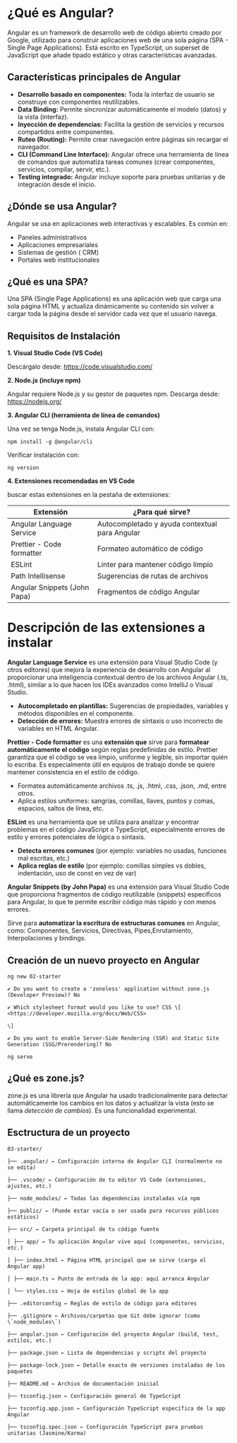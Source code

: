 # ¿Qué es Angular?

Angular es un framework de desarrollo web de código abierto creado por Google, utilizado para construir aplicaciones web de una sola página (SPA - Single Page Applications). Está escrito en TypeScript, un superset de JavaScript que añade tipado estático y otras características avanzadas.

## Características principales de Angular

- **Desarrollo basado en componentes:** Toda la interfaz de usuario se construye con componentes reutilizables.
- **Data Binding:** Permite sincronizar automáticamente el modelo (datos) y la vista (interfaz).
- **Inyección de dependencias:** Facilita la gestión de servicios y recursos compartidos entre componentes.
- **Ruteo (Routing):** Permite crear navegación entre páginas sin recargar el navegador.
- **CLI (Command Line Interface):** Angular ofrece una herramienta de línea de comandos que automatiza tareas comunes (crear componentes, servicios, compilar, servir, etc.).
- **Testing integrado:** Angular incluye soporte para pruebas unitarias y de integración desde el inicio.

## ¿Dónde se usa Angular?

Angular se usa en aplicaciones web interactivas y escalables. Es común en:

- Paneles administrativos
- Aplicaciones empresariales
- Sistemas de gestión ( CRM)
- Portales web institucionales

## ¿Qué es una SPA?

Una SPA (Single Page Applications) es una aplicación web que carga una sola página HTML y actualiza dinámicamente su contenido sin volver a cargar toda la página desde el servidor cada vez que el usuario navega.

## Requisitos de Instalación

**1\. Visual Studio Code (VS Code)**

Descárgalo desde: <https://code.visualstudio.com/>

**2\. Node.js (incluye npm)**

Angular requiere Node.js y su gestor de paquetes npm. Descarga desde: <https://nodejs.org/>

**3\. Angular CLI (herramienta de línea de comandos)**

Una vez se tenga Node.js, instala Angular CLI con:
```
npm install -g @angular/cli
```
Verificar instalación con:
```
ng version
```
**4\. Extensiones recomendadas en VS Code**

buscar estas extensiones en la pestaña de extensiones:

| **Extensión** | **¿Para qué sirve?** |
| --- | --- |
| Angular Language Service | Autocompletado y ayuda contextual para Angular |
| Prettier - Code formatter | Formateo automático de código |
| ESLint | Linter para mantener código limpio |
| Path Intellisense | Sugerencias de rutas de archivos |
| Angular Snippets (John Papa) | Fragmentos de código Angular |

# Descripción de las extensiones a instalar

**Angular Language Service** es una extensión para Visual Studio Code (y otros editores) que mejora la experiencia de desarrollo con Angular al proporcionar una inteligencia contextual dentro de los archivos Angular (.ts, .html), similar a lo que hacen los IDEs avanzados como IntelliJ o Visual Studio.

- **Autocompletado en plantillas:** Sugerencias de propiedades, variables y métodos disponibles en el componente.
- **Detección de errores:** Muestra errores de sintaxis o uso incorrecto de variables en HTML Angular.

**Prettier - Code formatter** es una **extensión que** sirve para **formatear automáticamente el código** según reglas predefinidas de estilo. Prettier garantiza que el código se vea limpio, uniforme y legible, sin importar quién lo escriba. Es especialmente útil en equipos de trabajo donde se quiere mantener consistencia en el estilo de código.

- Formatea automáticamente archivos .ts, .js, .html, .css, .json, .md, entre otros.
- Aplica estilos uniformes: sangrías, comillas, llaves, puntos y comas, espacios, saltos de línea, etc.

**ESLint** es una herramienta que se utiliza para analizar y encontrar problemas en el código JavaScript o TypeScript, especialmente errores de estilo y errores potenciales de lógica o sintaxis.

- **Detecta errores comunes** (por ejemplo: variables no usadas, funciones mal escritas, etc.)
- **Aplica reglas de estilo** (por ejemplo: comillas simples vs dobles, indentación, uso de const en vez de var)

**Angular Snippets (by John Papa)** es una extensión para Visual Studio Code que proporciona fragmentos de código reutilizable (snippets) específicos para Angular, lo que te permite escribir código más rápido y con menos errores.

Sirve para **automatizar la escritura de estructuras comunes** en Angular, como: Componentes, Servicios, Directivas, Pipes,Enrutamiento, Interpolaciones y bindings.

## Creación de un nuevo proyecto en Angular
```
ng new 02-starter

✔ Do you want to create a 'zoneless' application without zone.js (Developer Preview)? No

✔ Which stylesheet format would you like to use? CSS \[ <https://developer.mozilla.org/docs/Web/CSS>

\]

✔ Do you want to enable Server-Side Rendering (SSR) and Static Site Generation (SSG/Prerendering)? No

ng serve
```
## ¿Qué es zone.js?

zone.js es una librería que Angular ha usado tradicionalmente para detectar automáticamente los cambios en los datos y actualizar la vista (esto se llama _detección de cambios_). Es una funcionalidad experimental.

## Esctructura de un proyecto
```
03-starter/

├── .angular/ ← Configuración interna de Angular CLI (normalmente no se edita)

├── .vscode/ ← Configuración de tu editor VS Code (extensiones, ajustes, etc.)

├── node_modules/ ← Todas las dependencias instaladas vía npm

├── public/ ← (Puede estar vacía o ser usada para recursos públicos estáticos)

├── src/ ← Carpeta principal de tu código fuente

│ ├── app/ ← Tu aplicación Angular vive aquí (componentes, servicios, etc.)

│ ├── index.html ← Página HTML principal que se sirve (carga el Angular app)

│ ├── main.ts ← Punto de entrada de la app: aquí arranca Angular

│ └── styles.css ← Hoja de estilos global de la app

├── .editorconfig ← Reglas de estilo de código para editores

├── .gitignore ← Archivos/carpetas que Git debe ignorar (como \`node_modules\`)

├── angular.json ← Configuración del proyecto Angular (build, test, estilos, etc.)

├── package.json ← Lista de dependencias y scripts del proyecto

├── package-lock.json ← Detalle exacto de versiones instaladas de los paquetes

├── README.md ← Archivo de documentación inicial

├── tsconfig.json ← Configuración general de TypeScript

├── tsconfig.app.json ← Configuración TypeScript específica de la app Angular

├── tsconfig.spec.json ← Configuración TypeScript para pruebas unitarias (Jasmine/Karma)
```
